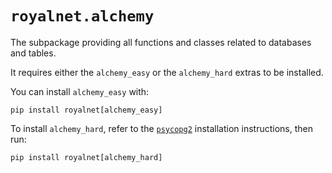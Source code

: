 # `royalnet.alchemy`

The subpackage providing all functions and classes related to databases and tables.

It requires either the `alchemy_easy` or the `alchemy_hard` extras to be installed.

You can install `alchemy_easy` with:
```
pip install royalnet[alchemy_easy]
```
To install `alchemy_hard`, refer to the [`psycopg2`](https://pypi.org/project/psycopg2/) installation instructions,
then run:
```
pip install royalnet[alchemy_hard]
```